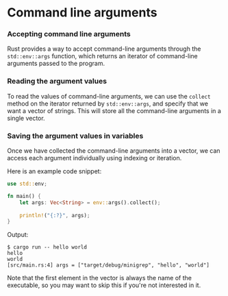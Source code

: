 # Command line arguments

### Accepting command line arguments
Rust provides a way to accept command-line arguments through the `std::env::args` function, which returns an iterator of command-line arguments passed to the program.

### Reading the argument values
To read the values of command-line arguments, we can use the `collect` method on the iterator returned by `std::env::args`, and specify that we want a vector of strings. This will store all the command-line arguments in a single vector.

### Saving the argument values in variables
Once we have collected the command-line arguments into a vector, we can access each argument individually using indexing or iteration.

Here is an example code snippet:
```rust
use std::env;

fn main() {
    let args: Vec<String> = env::args().collect();
    
    println!("{:?}", args);
}
```
Output:
```
$ cargo run -- hello world
hello
world
[src/main.rs:4] args = ["target/debug/minigrep", "hello", "world"]
```
Note that the first element in the vector is always the name of the executable, so you may want to skip this if you're not interested in it.
